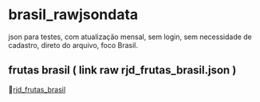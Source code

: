 # brasil_rawjsondata
json para testes, com atualização mensal, sem login, sem necessidade de cadastro, direto do arquivo, foco Brasil.

## frutas brasil ( link raw rjd_frutas_brasil.json )
📂[rjd_frutas_brasil](https://raw.githubusercontent.com/charles-cs50/brasil_rawjsondata/refs/heads/main/rjd_frutas_brasil.json)
